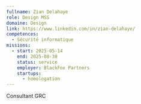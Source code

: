 ```yaml
---
fullname: Zian Delahaye
role: Design MSS
domaine: Design
link: https://www.linkedin.com/in/zian-delahaye/
competences:
  - Sécurité informatique
missions:
  - start: 2025-05-14
    end: 2025-08-30
    status: service
    employer: BlackFox Partners
    startups:
      - homologation
---
```

Consultant GRC
